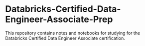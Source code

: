 # Databricks-Certified-Data-Engineer-Associate-Prep
This repository contains notes and notebooks for studying for the Databricks Certified Data Engineer Associate certification.

